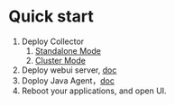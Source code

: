 # Quick start
1. Deploy Collector
   1. [Standalone Mode](Deploy-collector-in-standalone-mode.md)
   1. [Cluster Mode](Deploy-collector-in-cluster-mode.md)
1. Deploy webui server, [doc](https://github.com/OpenSkywalking/skywalking-ui#quickstart)
1. Doploy Java Agent，[doc](Deploy-skywalking-agent.md)
1. Reboot your applications, and open UI.